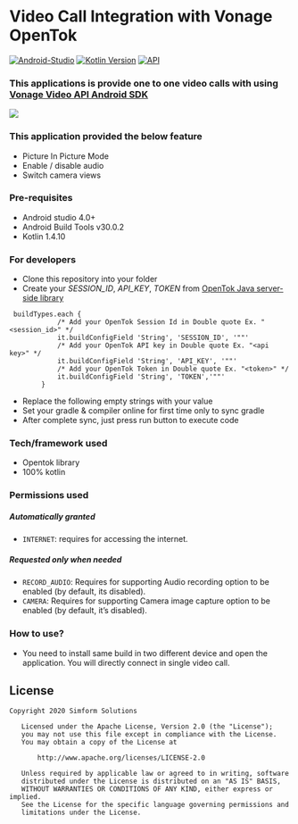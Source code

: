 # Video Call Integration with Vonage OpenTok #

[![Android-Studio](https://img.shields.io/badge/Android%20Studio-4.0+-orange.svg?style=flat)](https://developer.android.com/studio/)
[![Kotlin Version](https://img.shields.io/badge/Kotlin-v1.4.10-blue.svg)](https://kotlinlang.org)
[![API](https://img.shields.io/badge/API-16%2B-brightgreen.svg?style=flat)](https://android-arsenal.com/api?level=19)


### This applications is provide one to one video calls with using <a href="https://tokbox.com/developer/sdks/android/">Vonage Video API Android SDK</a> ###

![](ezgif.com-gif-maker.gif)


### This application provided the below feature ###

* Picture In Picture Mode
* Enable / disable audio
* Switch camera views

### Pre-requisites ###

* Android studio 4.0+
* Android Build Tools v30.0.2
* Kotlin 1.4.10

### For developers ###

* Clone this repository into your folder
* Create your *SESSION_ID*, *API_KEY*, *TOKEN*  from <a href="https://tokbox.com/developer/guides/create-token/java/">OpenTok Java server-side library</a>

```
 buildTypes.each {
            /* Add your OpenTok Session Id in Double quote Ex. "<session_id>" */
            it.buildConfigField 'String', 'SESSION_ID', '""'
            /* Add your OpenTok API key in Double quote Ex. "<api key>" */
            it.buildConfigField 'String', 'API_KEY', '""'
            /* Add your OpenTok Token in Double quote Ex. "<token>" */
            it.buildConfigField 'String', 'TOKEN','""'
        }
```

* Replace the following empty strings with your value
* Set your gradle & compiler online for first time only to sync gradle
* After complete sync, just press run button to execute code

### Tech/framework used ###

* Opentok library
* 100% kotlin

### Permissions used ###

##### Automatically granted #####

* `INTERNET`: requires for accessing the internet.

##### Requested only when needed #####
* `RECORD_AUDIO`: Requires for supporting Audio recording option to be enabled (by default, its disabled).
* `CAMERA`: Requires for supporting Camera image capture option to be enabled (by default, it’s disabled).

### How to use? ###

* You need to install same build in two different device and open the application. You will directly connect in single video call.

## License

```
Copyright 2020 Simform Solutions

   Licensed under the Apache License, Version 2.0 (the "License");
   you may not use this file except in compliance with the License.
   You may obtain a copy of the License at

       http://www.apache.org/licenses/LICENSE-2.0

   Unless required by applicable law or agreed to in writing, software
   distributed under the License is distributed on an "AS IS" BASIS,
   WITHOUT WARRANTIES OR CONDITIONS OF ANY KIND, either express or implied.
   See the License for the specific language governing permissions and
   limitations under the License.
```
